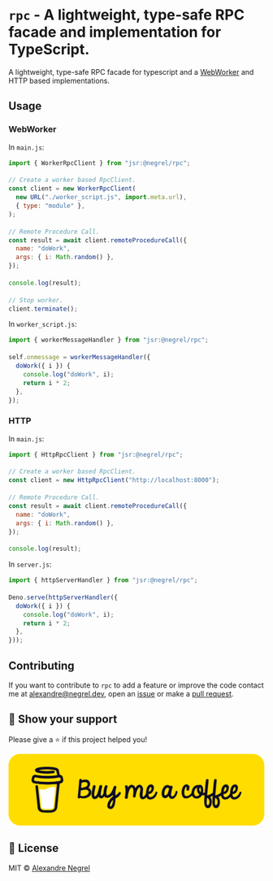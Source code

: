 # `rpc` - A lightweight, type-safe RPC facade and implementation for TypeScript.

A lightweight, type-safe RPC facade for typescript and a
[WebWorker](https://developer.mozilla.org/en-US/docs/Web/API/Worker) and HTTP
based implementations.

## Usage

### WebWorker

In `main.js`:

```js
import { WorkerRpcClient } from "jsr:@negrel/rpc";

// Create a worker based RpcClient.
const client = new WorkerRpcClient(
  new URL("./worker_script.js", import.meta.url),
  { type: "module" },
);

// Remote Procedure Call.
const result = await client.remoteProcedureCall({
  name: "doWork",
  args: { i: Math.random() },
});

console.log(result);

// Stop worker.
client.terminate();
```

In `worker_script.js`:

```js
import { workerMessageHandler } from "jsr:@negrel/rpc";

self.onmessage = workerMessageHandler({
  doWork({ i }) {
    console.log("doWork", i);
    return i * 2;
  },
});
```

### HTTP

In `main.js`:

```js
import { HttpRpcClient } from "jsr:@negrel/rpc";

// Create a worker based RpcClient.
const client = new HttpRpcClient("http://localhost:8000");

// Remote Procedure Call.
const result = await client.remoteProcedureCall({
  name: "doWork",
  args: { i: Math.random() },
});

console.log(result);
```

In `server.js`:

```js
import { httpServerHandler } from "jsr:@negrel/rpc";

Deno.serve(httpServerHandler({
  doWork({ i }) {
    console.log("doWork", i);
    return i * 2;
  },
}));
```

## Contributing

If you want to contribute to `rpc` to add a feature or improve the code contact
me at [alexandre@negrel.dev](mailto:alexandre@negrel.dev), open an
[issue](https://github.com/negrel/rpc/issues) or make a
[pull request](https://github.com/negrel/rpc/pulls).

## :stars: Show your support

Please give a :star: if this project helped you!

[![buy me a coffee](https://github.com/negrel/.github/blob/master/.github/images/bmc-button.png?raw=true)](https://www.buymeacoffee.com/negrel)

## :scroll: License

MIT © [Alexandre Negrel](https://www.negrel.dev/)
